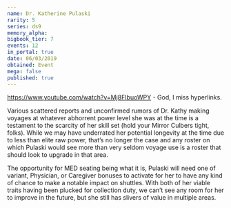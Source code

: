 ```yaml
---
name: Dr. Katherine Pulaski
rarity: 5
series: ds9
memory_alpha:
bigbook_tier: 7
events: 12
in_portal: true
date: 06/03/2019
obtained: Event
mega: false
published: true
---
```


https://www.youtube.com/watch?v=Mj8FIbuoWPY - God, I miss hyperlinks.

Various scattered reports and unconfirmed rumors of Dr. Kathy making voyages at whatever abhorrent power level she was at the time is a testament to the scarcity of her skill set (hold your Mirror Culbers tight, folks). While we may have underrated her potential longevity at the time due to less than elite raw power, that’s no longer the case and any roster on which Pulaski would see more than very seldom voyage use is a roster that should look to upgrade in that area.


The opportunity for MED seating being what it is, Pulaski will need one of variant, Physician, or Caregiver bonuses to activate for her to have any kind of chance to make a notable impact on shuttles. With both of her viable traits having been plucked for collection duty, we can’t see any room for her to improve in the future, but she still has slivers of value in multiple areas.
